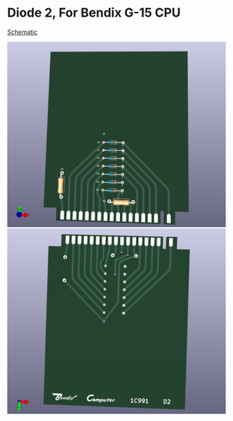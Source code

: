 # Diode 2, For Bendix G-15 CPU
[Schematic](G15_Diode_2_Schematic.pdf)

![Front](G15_Diode_2_Front.png)
![Back](G15_Diode_2_Back.png)
